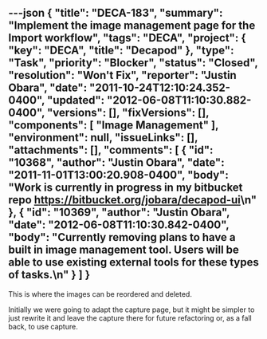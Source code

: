 ---json
{
  "title": "DECA-183",
  "summary": "Implement the image management page for the Import workflow",
  "tags": "DECA",
  "project": {
    "key": "DECA",
    "title": "Decapod"
  },
  "type": "Task",
  "priority": "Blocker",
  "status": "Closed",
  "resolution": "Won't Fix",
  "reporter": "Justin Obara",
  "date": "2011-10-24T12:10:24.352-0400",
  "updated": "2012-06-08T11:10:30.882-0400",
  "versions": [],
  "fixVersions": [],
  "components": [
    "Image Management"
  ],
  "environment": null,
  "issueLinks": [],
  "attachments": [],
  "comments": [
    {
      "id": "10368",
      "author": "Justin Obara",
      "date": "2011-11-01T13:00:20.908-0400",
      "body": "Work is currently in progress in my bitbucket repo <https://bitbucket.org/jobara/decapod-ui>\n"
    },
    {
      "id": "10369",
      "author": "Justin Obara",
      "date": "2012-06-08T11:10:30.842-0400",
      "body": "Currently removing plans to have a built in image management tool. Users will be able to use existing external tools for these types of tasks.\n"
    }
  ]
}
---
This is where the images can be reordered and deleted.&#x20;

Initially we were going to adapt the capture page, but it might be simpler to just rewrite it and leave the capture there for future refactoring or, as a fall back, to use capture.&#x20;

        
